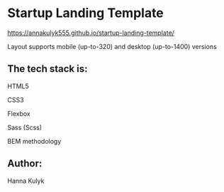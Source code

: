 # Startup Landing Template

https://annakulyk555.github.io/startup-landing-template/

Layout supports mobile (up-to-320) and desktop (up-to-1400) versions

## The tech stack is:

HTML5

CSS3

Flexbox

Sass (Scss)

BEM methodology

## Author:

Hanna Kulyk
